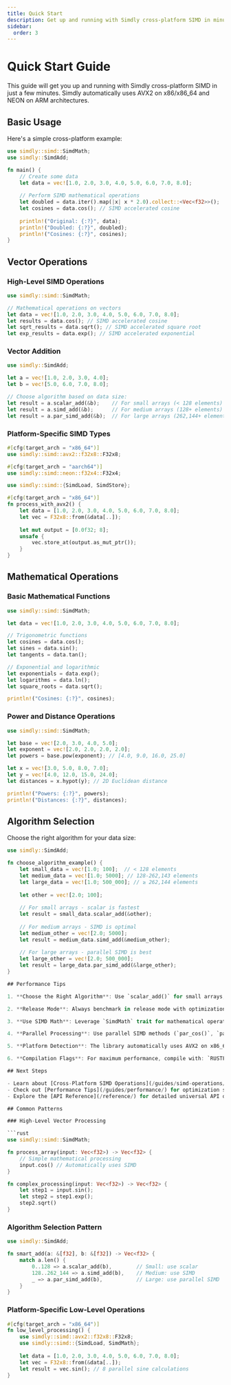 ```yaml
---
title: Quick Start
description: Get up and running with Simdly cross-platform SIMD in minutes.
sidebar:
  order: 3
---
```


# Quick Start Guide

This guide will get you up and running with Simdly cross-platform SIMD in just a few minutes. Simdly automatically uses AVX2 on x86/x86_64 and NEON on ARM architectures.

## Basic Usage

Here's a simple cross-platform example:

```rust
use simdly::simd::SimdMath;
use simdly::SimdAdd;

fn main() {
    // Create some data
    let data = vec![1.0, 2.0, 3.0, 4.0, 5.0, 6.0, 7.0, 8.0];
    
    // Perform SIMD mathematical operations
    let doubled = data.iter().map(|x| x * 2.0).collect::<Vec<f32>>();
    let cosines = data.cos(); // SIMD accelerated cosine
    
    println!("Original: {:?}", data);
    println!("Doubled: {:?}", doubled);
    println!("Cosines: {:?}", cosines);
}
```

## Vector Operations

### High-Level SIMD Operations

```rust
use simdly::simd::SimdMath;

// Mathematical operations on vectors
let data = vec![1.0, 2.0, 3.0, 4.0, 5.0, 6.0, 7.0, 8.0];
let results = data.cos(); // SIMD accelerated cosine
let sqrt_results = data.sqrt(); // SIMD accelerated square root
let exp_results = data.exp(); // SIMD accelerated exponential
```

### Vector Addition

```rust
use simdly::SimdAdd;

let a = vec![1.0, 2.0, 3.0, 4.0];
let b = vec![5.0, 6.0, 7.0, 8.0];

// Choose algorithm based on data size:
let result = a.scalar_add(&b);    // For small arrays (< 128 elements)
let result = a.simd_add(&b);      // For medium arrays (128+ elements)
let result = a.par_simd_add(&b);  // For large arrays (262,144+ elements)
```

### Platform-Specific SIMD Types

```rust
#[cfg(target_arch = "x86_64")]
use simdly::simd::avx2::f32x8::F32x8;

#[cfg(target_arch = "aarch64")]
use simdly::simd::neon::f32x4::F32x4;

use simdly::simd::{SimdLoad, SimdStore};

#[cfg(target_arch = "x86_64")]
fn process_with_avx2() {
    let data = [1.0, 2.0, 3.0, 4.0, 5.0, 6.0, 7.0, 8.0];
    let vec = F32x8::from(&data[..]);
    
    let mut output = [0.0f32; 8];
    unsafe {
        vec.store_at(output.as_mut_ptr());
    }
}
```

## Mathematical Operations

### Basic Mathematical Functions

```rust
use simdly::simd::SimdMath;

let data = vec![1.0, 2.0, 3.0, 4.0, 5.0, 6.0, 7.0, 8.0];

// Trigonometric functions
let cosines = data.cos();
let sines = data.sin();
let tangents = data.tan();

// Exponential and logarithmic
let exponentials = data.exp();
let logarithms = data.ln();
let square_roots = data.sqrt();

println!("Cosines: {:?}", cosines);
```

### Power and Distance Operations

```rust
use simdly::simd::SimdMath;

let base = vec![2.0, 3.0, 4.0, 5.0];
let exponent = vec![2.0, 2.0, 2.0, 2.0];
let powers = base.pow(exponent); // [4.0, 9.0, 16.0, 25.0]

let x = vec![3.0, 5.0, 8.0, 7.0];
let y = vec![4.0, 12.0, 15.0, 24.0];
let distances = x.hypot(y); // 2D Euclidean distance

println!("Powers: {:?}", powers);
println!("Distances: {:?}", distances);
```

## Algorithm Selection

Choose the right algorithm for your data size:

```rust
use simdly::SimdAdd;

fn choose_algorithm_example() {
    let small_data = vec![1.0; 100];  // < 128 elements
    let medium_data = vec![1.0; 5000]; // 128-262,143 elements
    let large_data = vec![1.0; 500_000]; // ≥ 262,144 elements
    
    let other = vec![2.0; 100];
    
    // For small arrays - scalar is fastest
    let result = small_data.scalar_add(&other);
    
    // For medium arrays - SIMD is optimal
    let medium_other = vec![2.0; 5000];
    let result = medium_data.simd_add(&medium_other);
    
    // For large arrays - parallel SIMD is best
    let large_other = vec![2.0; 500_000];
    let result = large_data.par_simd_add(&large_other);
}

## Performance Tips

1. **Choose the Right Algorithm**: Use `scalar_add()` for small arrays, `simd_add()` for medium arrays, and `par_simd_add()` for large arrays.

2. **Release Mode**: Always benchmark in release mode with optimizations enabled.

3. **Use SIMD Math**: Leverage `SimdMath` trait for mathematical operations on vectors.

4. **Parallel Processing**: Use parallel SIMD methods (`par_cos()`, `par_sin()`, etc.) for large datasets.

5. **Platform Detection**: The library automatically uses AVX2 on x86_64 and NEON on ARM.

6. **Compilation Flags**: For maximum performance, compile with: `RUSTFLAGS="-C target-feature=+avx2" cargo build --release`

## Next Steps

- Learn about [Cross-Platform SIMD Operations](/guides/simd-operations/) for more advanced usage
- Check out [Performance Tips](/guides/performance/) for optimization strategies across architectures
- Explore the [API Reference](/reference/) for detailed universal API documentation

## Common Patterns

### High-Level Vector Processing

```rust
use simdly::simd::SimdMath;

fn process_array(input: Vec<f32>) -> Vec<f32> {
    // Simple mathematical processing
    input.cos() // Automatically uses SIMD
}

fn complex_processing(input: Vec<f32>) -> Vec<f32> {
    let step1 = input.sin();
    let step2 = step1.exp();
    step2.sqrt()
}
```

### Algorithm Selection Pattern

```rust
use simdly::SimdAdd;

fn smart_add(a: &[f32], b: &[f32]) -> Vec<f32> {
    match a.len() {
        0..128 => a.scalar_add(b),        // Small: use scalar
        128..262_144 => a.simd_add(b),    // Medium: use SIMD
        _ => a.par_simd_add(b),           // Large: use parallel SIMD
    }
}
```

### Platform-Specific Low-Level Operations

```rust
#[cfg(target_arch = "x86_64")]
fn low_level_processing() {
    use simdly::simd::avx2::f32x8::F32x8;
    use simdly::simd::{SimdLoad, SimdMath};
    
    let data = [1.0, 2.0, 3.0, 4.0, 5.0, 6.0, 7.0, 8.0];
    let vec = F32x8::from(&data[..]);
    let result = vec.sin(); // 8 parallel sine calculations
}
```